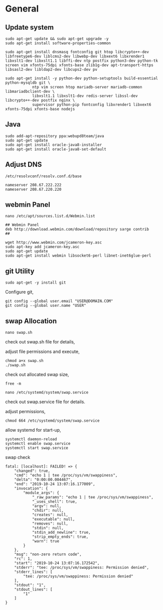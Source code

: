 # General

## Update system
```
sudo apt-get update && sudo apt-get upgrade -y
sudo apt-get install software-properties-common
```

```
sudo apt-get install dnsmasq fontconfig git htop libcrypto++-dev libfreetype6-dev liblcms2-dev libwebp-dev libxext6 libxrender1 libxslt1-dev libxslt1.1 libffi-dev ntp postfix python3-dev python-tk screen vim xfonts-75dpi xfonts-base zlib1g-dev apt-transport-https libsasl2-dev libldap2-dev libcups2-dev pv
```

```
sudo apt-get install -y python-dev python-setuptools build-essential python-mysqldb git \
			ntp vim screen htop mariadb-server mariadb-common libmariadbclient-dev \
			libxslt1.1 libxslt1-dev redis-server libssl-dev libcrypto++-dev postfix nginx \
			supervisor python-pip fontconfig libxrender1 libxext6 xfonts-75dpi xfonts-base nodejs
```            

## Java
```
sudo add-apt-repository ppa:webupd8team/java
sudo apt-get update
sudo apt-get install oracle-java8-installer
sudo apt-get install oracle-java8-set-default
```


## Adjust DNS

```
/etc/resolvconf/resolv.conf.d/base
```

```
nameserver 208.67.222.222
nameserver 208.67.220.220
```

## webmin Panel
```
nano /etc/apt/sources.list.d/Webmin.list

## Webmin Panel
deb http://download.webmin.com/download/repository sarge contrib
##
```

```
wget http://www.webmin.com/jcameron-key.asc
sudo apt-key add jcameron-key.asc
sudo apt-get update
sudo apt-get install webmin libsocket6-perl libnet-inet6glue-perl
```

## git Utility

```
sudo apt-get -y install git
```
Configure git,
```
git config --global user.email "USER@DOMAIN.COM"
git config --global user.name "USER"
```


## swap Allocation
```
nano swap.sh
```
check out swap.sh file for details,

adjust file permissions and execute, 
```
chmod a+x swap.sh
./swap.sh
```
check out allocated swap size,
```
free -m
```

```
nano /etc/systemd/system/swap.service
```
check out swap.service file for details.

adjust permissions,
```
chmod 664 /etc/systemd/system/swap.service
```
allow systemd for start-up,
```
systemctl daemon-reload
systemctl enable swap.service
systemctl start swap.service
```

swap check
```
fatal: [localhost]: FAILED! => {
    "changed": true, 
    "cmd": "echo 1 | tee /proc/sys/vm/swappiness", 
    "delta": "0:00:00.004467", 
    "end": "2019-10-24 13:07:16.177009", 
    "invocation": {
        "module_args": {
            "_raw_params": "echo 1 | tee /proc/sys/vm/swappiness", 
            "_uses_shell": true, 
            "argv": null, 
            "chdir": null, 
            "creates": null, 
            "executable": null, 
            "removes": null, 
            "stdin": null, 
            "stdin_add_newline": true, 
            "strip_empty_ends": true, 
            "warn": true
        }
    }, 
    "msg": "non-zero return code", 
    "rc": 1, 
    "start": "2019-10-24 13:07:16.172542", 
    "stderr": "tee: /proc/sys/vm/swappiness: Permission denied", 
    "stderr_lines": [
        "tee: /proc/sys/vm/swappiness: Permission denied"
    ], 
    "stdout": "1", 
    "stdout_lines": [
        "1"
    ]
}
```
